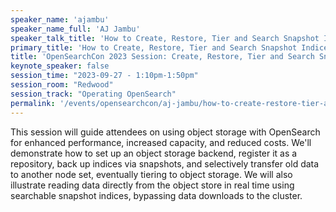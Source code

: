 ```yaml
---
speaker_name: 'ajambu'
speaker_name_full: 'AJ Jambu'
speaker_talk_title: 'How to Create, Restore, Tier and Search Snapshot Indices Stored in Object Storage'
primary_title: 'How to Create, Restore, Tier and Search Snapshot Indices Stored in Object Storage'
title: 'OpenSearchCon 2023 Session: Create, Restore, Tier and Search Snapshot Indices Stored in Object Storage'
keynote_speaker: false
session_time: "2023-09-27 - 1:10pm-1:50pm"
session_room: "Redwood"
session_track: "Operating OpenSearch"
permalink: '/events/opensearchcon/aj-jambu/how-to-create-restore-tier-and-search-snapshot-indices-stored-in-object-storage.html'
---
```


This session will guide attendees on using object storage with OpenSearch for enhanced performance, increased capacity, and reduced costs. We'll demonstrate how to set up an object storage backend, register it as a repository, back up indices via snapshots, and selectively transfer old data to another node set, eventually tiering to object storage. We will also illustrate reading data directly from the object store in real time using searchable snapshot indices, bypassing data downloads to the cluster.
